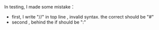 In testing, I made some mistake：
* first, I write "//" in top line , invalid syntax. the correct should be "#"
* second , behind the if should be ":"